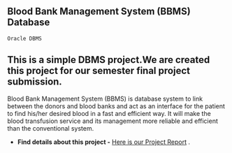## Blood Bank Management System (BBMS) Database
`Oracle DBMS`

  This is a simple DBMS project.We are created this project for our semester final project submission.
---------------------------------------------------------------------------------------------------------

Blood Bank Management System (BBMS) is database system to link between the donors and
blood banks and act as an interface for the patient to find his/her desired blood in a fast and
efficient way. It will make the blood transfusion service and its management more reliable and
efficient than the conventional system.

* **Find details about this project -** [Here is our Project Report](https://github.com/joyahamad074/cyber-security/blob/master/p.pdf) .

